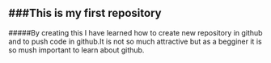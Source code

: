 ###This is my first repository
---
#####By creating this I have learned how to create new repository in github and to push code in github.It is not so much attractive but as a begginer it is so mush important to learn about github.
